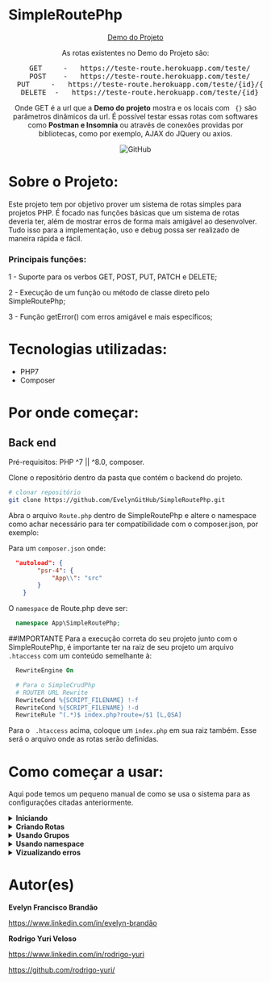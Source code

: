 # SimpleRoutePhp

<center>
  
[Demo do Projeto](https://teste-route.herokuapp.com/teste/)

As rotas existentes no Demo do Projeto são:
<pre>
  GET     -   https://teste-route.herokuapp.com/teste/
  POST    -   https://teste-route.herokuapp.com/teste/
  PUT     -   https://teste-route.herokuapp.com/teste/{id}/{name}
  DELETE  -   https://teste-route.herokuapp.com/teste/{id}
</pre>

Onde GET é a url que a **Demo do projeto** mostra e os locais com <code> {}</code>  são parâmetros dinâmicos da url.
É possível testar essas rotas com softwares como <b>Postman e Insomnia</b> ou através de conexões providas por bibliotecas, como por exemplo, AJAX do JQuery ou axios.

![GitHub](https://img.shields.io/github/license/EvelynGitHub/assets-readme)

</center>

# Sobre o Projeto:

Este projeto tem por objetivo prover um sistema de rotas simples para projetos PHP. É focado nas funções básicas que um sistema de rotas deveria ter, além de mostrar erros de forma mais amigável ao desenvolver. Tudo isso para a implementação, uso e debug possa ser realizado de maneira rápida e fácil.

### Principais funções:

1 - Suporte para os verbos GET, POST, PUT, PATCH e DELETE;

2 - Execução de um função ou método de classe direto pelo SimpleRoutePhp;

3 - Função getError() com erros amigável e mais específicos;


# Tecnologias utilizadas:

- PHP7
- Composer

# Por onde começar:

## Back end

Pré-requisitos: PHP ^7 || ^8.0, composer. 

Clone o repositório dentro da pasta que contém o backend do projeto.

```bash
# clonar repositório 
git clone https://github.com/EvelynGitHub/SimpleRoutePhp.git
```

Abra o arquivo <code>Route.php</code> dentro de SimpleRoutePhp e altere o namespace como achar necessário para ter compatibilidade com o composer.json, por exemplo:

Para um <code>composer.json</code> onde:
```json
  "autoload": {
        "psr-4": {
            "App\\": "src"
        }
    }
```
O <code>namespace</code> de Route.php deve ser:
```php
  namespace App\SimpleRoutePhp;
```

##IMPORTANTE
Para a execução correta do seu projeto junto com o SimpleRoutePhp, é importante ter na raiz de seu projeto um arquivo <code> .htaccess</code> com um conteúdo semelhante à:

```apache
  RewriteEngine On

  # Para o SimpleCrudPhp
  # ROUTER URL Rewrite
  RewriteCond %{SCRIPT_FILENAME} !-f
  RewriteCond %{SCRIPT_FILENAME} !-d
  RewriteRule ^(.*)$ index.php?route=/$1 [L,QSA]
```

Para o <code> .htaccess</code> acima, coloque um <code>index.php</code> em sua raiz também. Esse será o arquivo onde as rotas serão definidas.


# Como começar a usar:

Aqui pode temos um pequeno manual de como se usa o sistema para as configurações citadas anteriormente.

<details>
  <summary><b>Iniciando</b></summary>
  
  A <code>URL_BASE</code> contem o valor string da Url da sua aplicação, por exemplo, "localhost:8080/meu_projeto". É importante NÃO colocar o / no final dessa url.
  
  ```php
<?php

use App\SimpleRoutePhp\Route;

require __DIR__ . "/vendor/autoload.php";

$route = new Route(URL_BASE);

// Local onde ficarão as definições das rotas
// Exemplo com GET
$route->get("/", function () {
     echo "<h1>GET</h1>";
});

$route->dispatch();
```
  O metodo dispatch() é obrigatorio ser chamado para as rotas funcionarem.
  
</details>

<details>
  <summary><b>Criando Rotas</b></summary>
  Rotas que chamam um função diretamente.
  
 ```php
 $route->get("/", function () {
    echo "<h1>GET</h1>";
});

$route->post("/", function ($data) {
    echo json_encode(array(
        "data" => $data
    ));
});

$route->put("/{id}/{name}", function ($id, $name, $data) {
    echo json_encode(array(
        "id" => $id,
        "name" => $name,
        "data" => $data
    ));
});

$route->delete("/{id}", function ($id) {
    echo json_encode($id);
});

 
 ```
   Rotas que chamam um metodo de classe.
 ```php
$route->get("/", "Controller:index");

$route->post("/", "Controller:create");

$route->put("/{id}/{name}", "Controller:update");

$route->delete("/{id}", "Controller:delete");
```
 
 
</details>

<details>
  <summary><b>Usando Grupos</b></summary>
  
  Todas as rotas abaixo do <code>->group()</code> usarão ele como base, por isso, caso use mais de um gropo nas rotas, certifique-se que a rota referente a ele esta abaixo do <code>->group()</code> correspondente.
  
```php
  $route->group("teste");
```
  
</details>

<details>
  <summary><b>Usando namespace</b></summary>
  É importante colocar \\ de acordo com o arquivo de Classe que deseja chamar. 
  
  Todas as rotas abaixo do <code>->namespace()</code> usarão ele como base, por isso, caso use mais de um namespace nas rotas, certifique-se que a rota referente a ele esta abaixo do <code>->namespace()</code> correspondente.
  
```php
  $route->namespace("App\\Controller");
```
</details>

<details>
  <summary><b>Vizualizando erros</b></summary>
  
  Pode ser colocado logo abaixo do <code>$route->dispatch();</code>.
  
```php
  
$error = $route->getError();

if ($error["error"]) {
    echo json_encode($error);
}
```
  
</details>

# Autor(es)

**Evelyn Francisco Brandão**

https://www.linkedin.com/in/evelyn-brandão

**Rodrigo Yuri Veloso**

https://www.linkedin.com/in/rodrigo-yuri

https://github.com/rodrigo-yuri/

